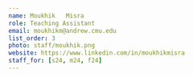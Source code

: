 ```yaml
---
name: Moukhik	Misra
role: Teaching Assistant
email: moukhikm@andrew.cmu.edu
list_order: 3
photo: staff/moukhik.png
website: https://www.linkedin.com/in/moukhikmisra
staff_for: [s24, m24, f24]
---
```

